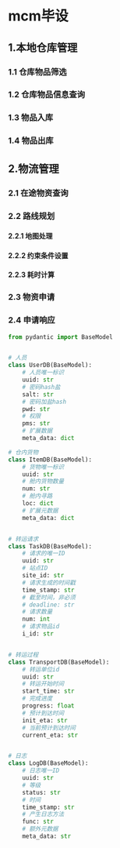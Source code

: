 # mcm毕设

## 1.本地仓库管理

### 1.1 仓库物品筛选

### 1.2 仓库物品信息查询

### 1.3 物品入库

### 1.4 物品出库

## 2.物流管理

### 2.1 在途物资查询

### 2.2 路线规划

#### 2.2.1 地图处理

#### 2.2.2 约束条件设置

#### 2.2.3 耗时计算

### 2.3 物资申请

### 2.4 申请响应

```python
from pydantic import BaseModel


# 人员
class UserDB(BaseModel):
    # 人员唯一标识
    uuid: str
    # 密码hash盐
    salt: str
    # 密码加盐hash
    pwd: str
    # 权限
    pms: str
    # 扩展数据
    meta_data: dict

# 仓内货物
class ItemDB(BaseModel):
    # 货物唯一标识
    uuid: str
    # 舱内货物数量
    num: str
    # 舱内寻路
    loc: dict
    # 扩展元数据
    meta_data: dict


# 转运请求
class TaskDB(BaseModel):
    # 请求的唯一ID
    uuid: str
    # 站点ID
    site_id: str
    # 请求生成的时间戳
    time_stamp: str
    # 截至时间，非必须
    # deadline: str
    # 请求数量
    num: int
    # 请求物品id
    i_id: str


# 转运过程
class TransportDB(BaseModel):
    # 转运单位id
    uuid: str
    # 转运开始时间
    start_time: str
    # 完成进度
    progress: float
    # 预计到达时间
    init_eta: str
    # 当前预计到达时间
    current_eta: str


# 日志
class LogDB(BaseModel):
    # 日志唯一ID
    uuid: str
    # 等级
    status: str
    # 时间
    time_stamp: str
    # 产生日志方法
    func: str
    # 额外元数据
    meta_data: str
```
